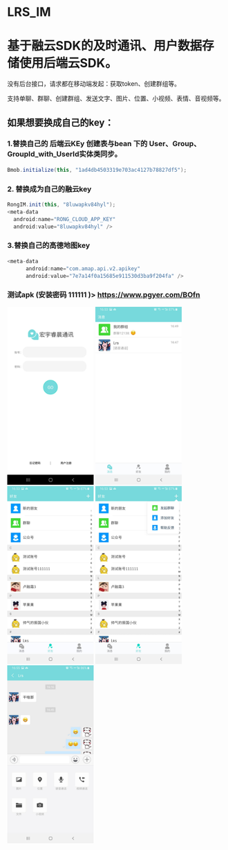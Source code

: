 # LRS_IM
  # 基于融云SDK的及时通讯、用户数据存储使用后端云SDK。
  
  没有后台接口，请求都在移动端发起：获取token、创建群组等。
  
  支持单聊、群聊、创建群组、发送文字、图片、位置、小视频、表情、音视频等。
  
  ## 如果想要换成自己的key：
  
  ### 1.替换自己的 后端云KEy  创建表与bean 下的 User、Group、GroupId_with_UserId实体类同步。
  ```java
  Bmob.initialize(this, "1ad4db4503319e703ac4127b78827df5");
  ```
  
  ### 2. 替换成为自己的融云key
  ```java
  RongIM.init(this, "8luwapkv84hyl"); 
  <meta-data
    android:name="RONG_CLOUD_APP_KEY"
    android:value="8luwapkv84hyl" />
  ```
  
  ### 3.替换自己的高德地图key 
  
  ```java
  <meta-data
        android:name="com.amap.api.v2.apikey"
        android:value="7e7a14f0a15685e911530d3ba9f204fa" />
 ```
 ### 测试apk (安装密码 111111 )> https://www.pgyer.com/BOfn
 
<div>
<img src="https://github.com/lurongshuang/LRS_IM/blob/master/image/1.jpg" width="200"/>
<img src="https://github.com/lurongshuang/LRS_IM/blob/master/image/2.jpg" width="200"/>
<img src="https://github.com/lurongshuang/LRS_IM/blob/master/image/3.jpg" width="200"/>
<img src="https://github.com/lurongshuang/LRS_IM/blob/master/image/4.jpg" width="200"/>
<img src="https://github.com/lurongshuang/LRS_IM/blob/master/image/5.jpg" width="200"/>
</div>

